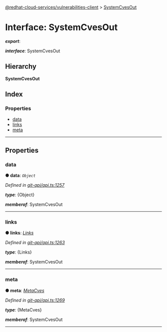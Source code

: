 [@redhat-cloud-services/vulnerabilities-client](../README.md) > [SystemCvesOut](../interfaces/systemcvesout.md)

# Interface: SystemCvesOut

*__export__*: 

*__interface__*: SystemCvesOut

## Hierarchy

**SystemCvesOut**

## Index

### Properties

* [data](systemcvesout.md#data)
* [links](systemcvesout.md#links)
* [meta](systemcvesout.md#meta)

---

## Properties

<a id="data"></a>

###  data

**● data**: *`Object`*

*Defined in [git-api/api.ts:1257](https://github.com/RedHatInsights/javascript-clients/blob/master/packages/vulnerabilities/git-api/api.ts#L1257)*

*__type__*: {Object}

*__memberof__*: SystemCvesOut

___
<a id="links"></a>

###  links

**● links**: *[Links](links.md)*

*Defined in [git-api/api.ts:1263](https://github.com/RedHatInsights/javascript-clients/blob/master/packages/vulnerabilities/git-api/api.ts#L1263)*

*__type__*: {Links}

*__memberof__*: SystemCvesOut

___
<a id="meta"></a>

###  meta

**● meta**: *[MetaCves](metacves.md)*

*Defined in [git-api/api.ts:1269](https://github.com/RedHatInsights/javascript-clients/blob/master/packages/vulnerabilities/git-api/api.ts#L1269)*

*__type__*: {MetaCves}

*__memberof__*: SystemCvesOut

___

